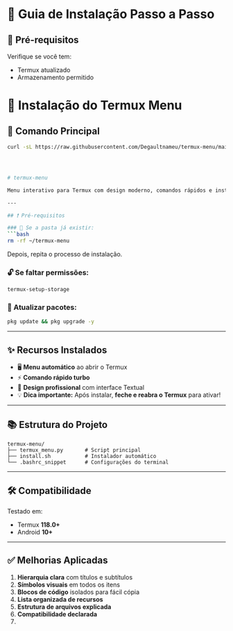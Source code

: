 # 🚀 Guia de Instalação Passo a Passo

## 🔌 Pré-requisitos
Verifique se você tem:
- Termux atualizado
- Armazenamento permitido

# 🚀 Instalação do Termux Menu

## 📌 Comando Principal
```bash
curl -sL https://raw.githubusercontent.com/Degaultnameu/termux-menu/main/install.sh | bash




# termux-menu

Menu interativo para Termux com design moderno, comandos rápidos e instalação simplificada.

---

## ❗ Pré-requisitos

### 🔄 Se a pasta já existir:
```bash
rm -rf ~/termux-menu
```
Depois, repita o processo de instalação.

### 🔓 Se faltar permissões:
```bash
termux-setup-storage
```

### 🔄 Atualizar pacotes:
```bash
pkg update && pkg upgrade -y
```

---

## ✨ Recursos Instalados

- 🖥️ **Menu automático** ao abrir o Termux  
- ⚡ **Comando rápido turbo**  
- 🎨 **Design profissional** com interface Textual  
- 💡 **Dica importante:** Após instalar, **feche e reabra o Termux** para ativar!

---

## 📚 Estrutura do Projeto

```
termux-menu/
├── termux_menu.py       # Script principal
├── install.sh           # Instalador automático
└── .bashrc_snippet      # Configurações do terminal
```

---

## 🛠 Compatibilidade

Testado em:
- Termux **118.0+**
- Android **10+**

---

## ✅ Melhorias Aplicadas

1. **Hierarquia clara** com títulos e subtítulos  
2. **Símbolos visuais** em todos os itens  
3. **Blocos de código** isolados para fácil cópia  
4. **Lista organizada de recursos**  
5. **Estrutura de arquivos explicada**  
6. **Compatibilidade declarada**
7. 
